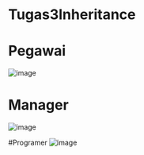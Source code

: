 ﻿# Tugas3Inheritance

# Pegawai 
![image](https://user-images.githubusercontent.com/92787567/199993462-d539d0cb-9660-48b3-97d9-e8f610b150b3.png)

# Manager
![image](https://user-images.githubusercontent.com/92787567/199993845-87bab29a-e4f4-4e92-ab89-57f5f015aba6.png)

#Programer
![image](https://user-images.githubusercontent.com/92787567/199994418-92bf159b-d7d7-45b4-ad9a-59a001830d29.png)



